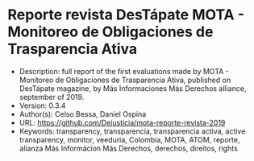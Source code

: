 # Reporte revista DesTápate MOTA - Monitoreo de Obligaciones de Trasparencia Ativa

- Description: full report of the first evaluations made by MOTA - Monitoreo de Obligaciones de Trasparencia Ativa, published on DesTápate magazine, by Más
        Informaciones Más Derechos alliance, september of 2019.
- Version: 0.3.4
- Author(s): Celso Bessa, Daniel Ospina
- URL: https://github.com/Dejusticia/mota-reporte-revista-2019
- Keywords: transparency, transparencia, transparencia activa, active transparency, monitor, veeduria, Colombia, MOTA, ATOM, reporte, alianza Más Informácion Más Derechos, derechos, direitos, rights
